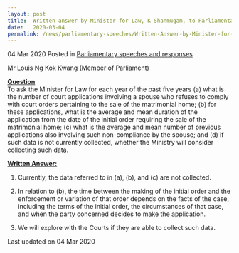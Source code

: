 ```yaml
---
layout: post
title:  Written answer by Minister for Law, K Shanmugam, to Parliamentary Question on Court Applications Relating to Sale of Matrimonial Homes
date:   2020-03-04
permalink: /news/parliamentary-speeches/Written-Answer-by-Minister-for-Law-K-Shanmugam-to-PQ-on-Court-Applications-Relating-to-Sale-of-Matrimonial-Homes
---
```


04 Mar 2020 Posted in [Parliamentary speeches and responses](/news/parliamentary-speeches)

Mr Louis Ng Kok Kwang (Member of Parliament) 

**<b><u>Question</u></b>**  
To ask the Minister for Law for each year of the past five years (a) what is the number of court applications involving a spouse who refuses to comply with court orders pertaining to the sale of the matrimonial home; (b) for these applications, what is the average and mean duration of the application from the date of the initial order requiring the sale of the matrimonial home; (c) what is the average and mean number of previous applications also involving such non-compliance by the spouse; and (d) if such data is not currently collected, whether the Ministry will consider collecting such data.

**<b><u>Written Answer:</u></b>**  

1. Currently, the data referred to in (a), (b), and (c) are not collected.

2. In relation to (b), the time between the making of the initial order and the enforcement or variation of that order depends on the facts of the case, including the terms of the initial order, the circumstances of that case, and when the party concerned decides to make the application.  

3. We will explore with the Courts if they are able to collect such data.

<p class="right-side-updated">Last updated on 04 Mar 2020</p>
